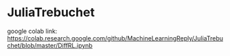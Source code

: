 # JuliaTrebuchet


google colab link: https://colab.research.google.com/github/MachineLearningReply/JuliaTrebuchet/blob/master/DiffRL.ipynb